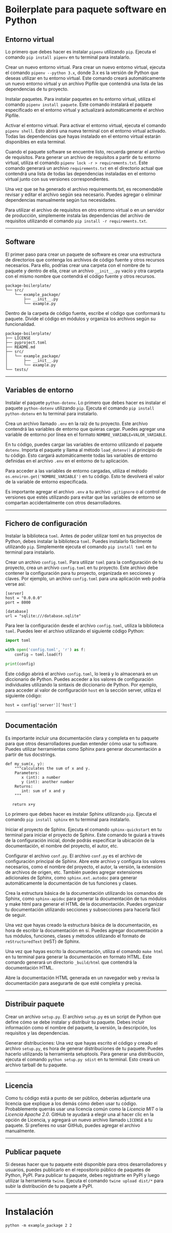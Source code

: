 # Boilerplate para paquete software en Python
## Entorno virtual
Lo primero que debes hacer es instalar `pipenv` utilizando `pip`. Ejecuta el comando `pip install pipenv` en tu terminal para instalarlo.

Crear un nuevo entorno virtual. Para crear un nuevo entorno virtual, ejecuta el comando `pipenv --python 3.x`, donde 3.x es la versión de Python que deseas utilizar en tu entorno virtual. Este comando creará automáticamente un nuevo entorno virtual y un archivo Pipfile que contendrá una lista de las dependencias de tu proyecto.

Instalar paquetes. Para instalar paquetes en tu entorno virtual, utiliza el comando `pipenv install paquete`. Este comando instalará el paquete especificado en el entorno virtual y actualizará automáticamente el archivo Pipfile.

Activar el entorno virtual. Para activar el entorno virtual, ejecuta el comando `pipenv shell`. Esto abrirá una nueva terminal con el entorno virtual activado. Todas las dependencias que hayas instalado en el entorno virtual estarán disponibles en esta terminal.

Cuando el paquete software se encuentre listo, recuerda generar el archivo de requisitos. Para generar un archivo de requisitos a partir de tu entorno virtual, utiliza el comando `pipenv lock -r > requirements.txt`. Este comando generará un archivo `requirements.txt` en el directorio actual que contendrá una lista de todas las dependencias instaladas en el entorno virtual junto con sus versiones correspondientes.

Una vez que se ha generado el archivo requirements.txt, es recomendable revisar y editar el archivo según sea necesario. Puedes agregar o eliminar dependencias manualmente según tus necesidades.

Para utilizar el archivo de requisitos en otro entorno virtual o en un servidor de producción, simplemente instala las dependencias del archivo de requisitos utilizando el comando `pip install -r requirements.txt`.

---
## Software
El primer paso para crear un paquete de software es crear una estructura de directorios que contenga los archivos de código fuente y otros recursos necesarios. Para ello, podrías crear una carpeta con el nombre de tu paquete y dentro de ella, crear un archivo `__init__.py` vacío y otra carpeta con el mismo nombre que contendrá el código fuente y otros recursos.

```
package-boilerplate/
└── src/
    └── example_package/
        ├── __init__.py
        └── example.py
```

Dentro de la carpeta de código fuente, escribe el código que conformará tu paquete. Divide el código en módulos y organiza los archivos según su funcionalidad.

```
package-boilerplate/
├── LICENSE
├── pyproject.toml
├── README.md
├── src/
│   └── example_package/
│       ├── __init__.py
│       └── example.py
└── tests/
```

---
## Variables de entorno
Instalar el paquete `python-dotenv`. Lo primero que debes hacer es instalar el paquete `python-dotenv` utilizando `pip`. Ejecuta el comando `pip install python-dotenv` en tu terminal para instalarlo.

Crea un archivo llamado `.env` en la raíz de tu proyecto. Este archivo contendrá las variables de entorno que quieras cargar. Puedes agregar una variable de entorno por línea en el formato `NOMBRE_VARIABLE=VALOR_VARIABLE`.

En tu código, puedes cargar las variables de entorno utilizando el paquete `dotenv`. Importa el paquete y llama al método `load_dotenv()` al principio de tu código. Esto cargará automáticamente todas las variables de entorno definidas en el archivo `.env` en el entorno de tu aplicación.

Para acceder a las variables de entorno cargadas, utiliza el método `os.environ.get('NOMBRE_VARIABLE')` en tu código. Esto te devolverá el valor de la variable de entorno especificada.

Es importante agregar el archivo `.env` a tu archivo `.gitignore` o al control de versiones que estés utilizando para evitar que las variables de entorno se compartan accidentalmente con otros desarrolladores.

---

## Fichero de configuración
Instalar la biblioteca `toml`. Antes de poder utilizar toml en tus proyectos de Python, debes instalar la biblioteca `toml`. Puedes instalarlo fácilmente utilizando `pip`. Simplemente ejecuta el comando `pip install toml` en tu terminal para instalarlo.

Crear un archivo `config.toml`. Para utilizar `toml` para la configuración de tu proyecto, crea un archivo `config.toml` en tu proyecto. Este archivo debe contener la configuración para tu proyecto, organizada en secciones y claves. Por ejemplo, un archivo `config.toml` para una aplicación web podría verse así:

```
[server]
host = "0.0.0.0"
port = 8000

[database]
url = "sqlite:///database.sqlite"
```

Para leer la configuración desde el archivo `config.toml`, utiliza la biblioteca `toml`. Puedes leer el archivo utilizando el siguiente código Python:
```python
import toml

with open('config.toml', 'r') as f:
    config = toml.load(f)

print(config)
```

Este código abrirá el archivo `config.toml`, lo leerá y lo almacenará en un diccionario de Python. Puedes acceder a los valores de configuración individuales utilizando la sintaxis de diccionario de Python. Por ejemplo, para acceder al valor de configuración `host` en la sección server, utiliza el siguiente código:

```
host = config['server']['host']
```

---
## Documentación
Es importante incluir una documentación clara y completa en tu paquete para que otros desarrolladores puedan entender cómo usar tu software. Puedes utilizar herramientas como Sphinx para generar documentación a partir de tus docstrings.

```
def my_sum(x, y):     
    """calculates the sum of x and y.     
    Parameters:     
       x (int): a number
       y (int): another number    
    Returns:     
       int: sum of x and y
    """      
   
   return x+y
```

Lo primero que debes hacer es instalar Sphinx utilizando `pip`. Ejecuta el comando `pip install sphinx` en tu terminal para instalarlo.

Iniciar el proyecto de Sphinx. Ejecuta el comando `sphinx-quickstart` en tu terminal para iniciar el proyecto de Sphinx. Este comando te guiará a través de la configuración inicial, donde podrás especificar la ubicación de la documentación, el nombre del proyecto, el autor, etc.

Configurar el archivo `conf.py`. El archivo `conf.py` es el archivo de configuración principal de Sphinx. Abre este archivo y configura los valores necesarios, como el nombre del proyecto, el autor, la versión, la extensión de archivos de origen, etc. También puedes agregar extensiones adicionales de Sphinx, como `sphinx.ext.autodoc` para generar automáticamente la documentación de tus funciones y clases.

Crea la estructura básica de la documentación utilizando los comandos de Sphinx, como `sphinx-apidoc` para generar la documentación de tus módulos y make html para generar el HTML de la documentación. Puedes organizar tu documentación utilizando secciones y subsecciones para hacerla fácil de seguir.

Una vez que hayas creado la estructura básica de la documentación, es hora de escribir la documentación en sí. Puedes agregar documentación a tus módulos, funciones, clases y métodos utilizando el formato de `reStructuredText` (reST) de Sphinx.

Una vez que hayas escrito la documentación, utiliza el comando `make html` en tu terminal para generar la documentación en formato HTML. Este comando generará un directorio `_build/html` que contendrá la documentación HTML.

Abre la documentación HTML generada en un navegador web y revisa la documentación para asegurarte de que esté completa y precisa.

---

## Distribuir paquete
Crear un archivo `setup.py`. El archivo `setup.py` es un script de Python que define cómo se debe instalar y distribuir tu paquete. Debes incluir información como el nombre del paquete, la versión, la descripción, los requisitos y las dependencias.

Generar distribuciones: Una vez que hayas escrito el código y creado el archivo `setup.py`, es hora de generar distribuciones de tu paquete. Puedes hacerlo utilizando la herramienta setuptools. Para generar una distribución, ejecuta el comando `python setup.py sdist` en tu terminal. Esto creará un archivo tarball de tu paquete.

---

## Licencia
Como tu código está a punto de ser público, deberías adjuntarle una licencia que explique a los demás cómo deben usar tu código. Probablemente querrás usar una licencia común como la *Licencia MIT* o la *Licencia Apache 2.0*. GitHub te ayudará a elegir una al hacer clic en la opción de Licencia, y agregará un nuevo archivo llamado `LICENSE` a tu paquete. Si prefieres no usar GitHub, puedes agregar el archivo manualmente.

---

## Publicar paquete
Si deseas hacer que tu paquete esté disponible para otros desarrolladores y usuarios, puedes publicarlo en el repositorio público de paquetes de Python, PyPI. Para publicar tu paquete, debes registrarte en PyPI y luego utilizar la herramienta `twine`. Ejecuta el comando `twine upload dist/*` para subir la distribución de tu paquete a PyPI.

---


# Instalación
```
python -m example_package 2 2
```